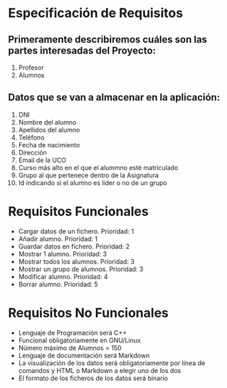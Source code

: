 # Especificación de Requisitos

## Primeramente describiremos cuáles son las partes interesadas del Proyecto:

1. Profesor
2. Alumnos

## Datos que se van a almacenar en la aplicación:

1. DNI
2. Nombre del alumno
3. Apellidos del alumno
4. Teléfono
5. Fecha de nacimiento
6. Dirección
7. Email de la UCO
8. Curso más alto en el que el alummno esté matriculado
9. Grupo al que pertenece dentro de la Asignatura
10. Id indicando si el alumno es líder o no de un grupo


# Requisitos Funcionales

* Cargar datos de un fichero. Prioridad: 1
* Añadir alumno. Prioridad: 1
* Guardar datos en fichero. Prioridad: 2
* Mostrar 1 alumno. Prioridad: 3
* Mostrar todos los alumnos. Prioridad: 3
* Mostrar un grupo de alumnos. Prioridad: 3
* Modificar alumno. Prioridad: 4
* Borrar alumno. Prioridad: 5

# Requisitos No Funcionales

* Lenguaje de Programación será C++
* Funcional obligatoriamente en GNU/Linux
* Número máximo de Alumnos = 150
* Lenguaje de documentación será Markdown
* La visualización de los datos será obligatoriamente por línea de comandos y HTML o Markdown a elegir uno de los dos
* El formato de los ficheros de los datos será binario
